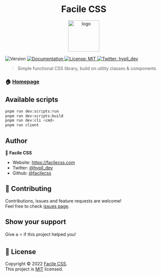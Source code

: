 <h1 align="center">Facile CSS</h1>
<p align="center">
<a href="https://facilecss.com" style="text-align: center; justify-content: center">
    <img src="https://facilecss.com/img/icon.png" alt="logo" width="100" height="100">
  </a>
</p>

<p>
  <img alt="Version" src="https://img.shields.io/badge/version-0.1.1--beta.0-blue.svg?cacheSeconds=2592000" />
  <a href="https://facilecss.com/docs/intro" target="_blank">
    <img alt="Documentation" src="https://img.shields.io/badge/documentation-yes-brightgreen.svg" />
  </a>
  <a href="https://github.com/facilecss/core/blob/main/LICENSE" target="_blank">
    <img alt="License: MIT" src="https://img.shields.io/badge/License-MIT-yellow.svg" />
  </a>
  <a href="https://twitter.com/hypll_dev" target="_blank">
    <img alt="Twitter: hypll_dev" src="https://img.shields.io/twitter/follow/hypll_dev.svg?style=social" />
  </a>
</p>

> Simple functional CSS library, build on utility classes & components

### 🏠 [Homepage](https://facilecss.com)

## Available scripts

```sh
pnpm run dev:scripts:run
pnpm run dev:scripts:build
pnpm run dev:cli <cmd>
pnpm run client
```

## Author

👤 **Facile CSS**

-   Website: https://facilecss.com
-   Twitter: [@hypll_dev](https://twitter.com/hypll_dev)
-   Github: [@facilecss](https://github.com/facilecss)

## 🤝 Contributing

Contributions, issues and feature requests are welcome!<br />Feel free to check [issues page](https://github.com/facilecss/core/issues).

## Show your support

Give a ⭐️ if this project helped you!

## 📝 License

Copyright © 2022 [Facile CSS](https://github.com/facilecss).<br />
This project is [MIT](https://github.com/facilecss/core/blob/main/LICENSE) licensed.
